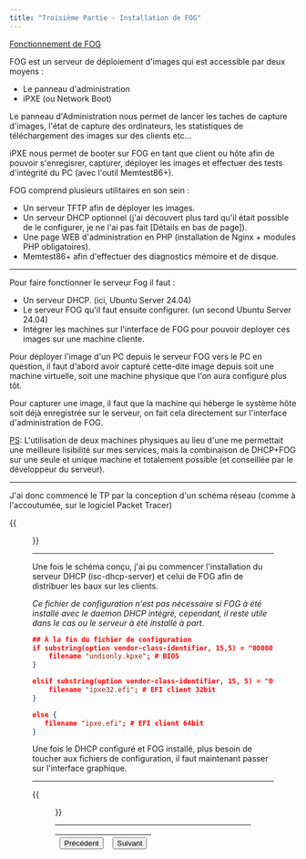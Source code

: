 ```yaml
---
title: "Troisième Partie - Installation de FOG"
---
```

<u>Fonctionnement de FOG

</u>

FOG est un serveur de déploiement d'images qui est accessible par deux moyens :

* Le panneau d'administration
* iPXE (ou Network Boot)

Le panneau d'Administration nous permet de lancer les taches de capture d'images, l'état de capture des ordinateurs, les statistiques de téléchargement des images sur des clients etc...

iPXE nous permet de booter sur FOG en tant que client ou hôte afin de pouvoir s'enregisrer, capturer, déployer les images et effectuer des tests d'intégrité du PC (avec l'outil Memtest86+).

FOG comprend plusieurs utilitaires en son sein :

- Un serveur TFTP afin de déployer les images.
- Un serveur DHCP optionnel (j'ai découvert plus tard qu'il était possible de le configurer, je ne l'ai pas fait [Détails en bas de page]).
- Une page WEB d'administration en PHP (installation de Nginx + modules PHP obligatoires).
- Memtest86+ afin d'effectuer des diagnostics mémoire et de disque.

---

Pour faire fonctionner le serveur Fog il faut :

- Un serveur DHCP. (ici, Ubuntu Server 24.04)
- Le serveur FOG qu'il faut ensuite configurer. (un second Ubuntu Server 24.04)
- Intégrer les machines sur l'interface de FOG pour pouvoir deployer ces images sur une machine cliente.

Pour déployer l'image d'un PC depuis le serveur FOG vers le PC en question, il faut d'abord avoir capturé cette-dite image depuis soit une machine virtuelle, soit une machine physique que l'on aura configuré plus tôt.

Pour capturer une image, il faut que la machine qui héberge le système hôte soit déjà enregistrée sur le serveur, on fait cela directement sur l'interface d'administration de FOG.

<u>PS</u>: L'utilisation de deux machines physiques au lieu d'une me permettait une meilleure lisibilité sur mes services, mais la combinaison de DHCP+FOG sur une seule et unique machine et totalement possible (et conseillée par le développeur du serveur).

---

J'ai donc commencé le TP par la conception d'un schéma réseau (comme à l'accoutumée, sur le logiciel Packet Tracer)

{{<figure src="https://vhascoet-pro.github.io/portfolio-bts.github.io/pics/RDS/sch_réseau-RDS2-FOG.png" alt="schéma réseau sur Packet Tracer Représentant deux machines virtuelles contenues dans un ordinateur principal, relié en réseau sur un serveur de diffusion d'adresses IP (DHCP) et sur le serveur FOG." position="center" style="border-radius: 8px;" caption="" captionPosition="right" captionStyle="color: black;" >}}

---

Une fois le schéma conçu, j'ai pu commencer l'installation du serveur DHCP (isc-dhcp-server) et celui de FOG afin de distribuer les baux sur les clients.

*Ce fichier de configuration n'est pas nécessaire si FOG à été installé avec le daemon DHCP intégré, cependant, il reste utile dans le cas ou le serveur à été installé à part.*

```json
## À la fin du fichier de configuration
if substring(option vendor-class-identifier, 15,5) = "00000" {
    filename "undionly.kpxe"; # BIOS
}

elsif substring(option vendor-class-identifier, 15, 5) = "00006" {
    filename "ipxe32.efi"; # EFI client 32bit
}

else {
   filename "ipxe.efi"; # EFI client 64bit
}
```


Une fois le DHCP configuré et FOG installé, plus besoin de toucher aux fichiers de configuration, il faut maintenant passer sur l'interface graphique.

---

{{<figure src="https://vhascoet-pro.github.io/portfolio-bts.github.io/pics/RDS/2025-01-13_10-52.png" alt="Menu principal de FOG : Montrant le tableau de bord." position="center" style="border-radius: 8px;" caption="" captionPosition="right" captionStyle="color: black;">}}

---


| <button onclick="window.location.href='https://vhascoet-pro.github.io/portfolio-bts.github.io/rds2/rds2_2';">Précédent</button> | <button onclick="window.location.href='https://vhascoet-pro.github.io/portfolio-bts.github.io/rds2/rds2_4';">Suivant</button> |
|-|-|
